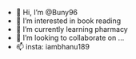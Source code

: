 - 👋 Hi, I’m @Buny96
- 👀 I’m interested in book reading 
- 🌱 I’m currently learning pharmacy 
- 💞️ I’m looking to collaborate on ...
- 📫 insta: iambhanu189

<!---
Buny96/Buny96 is a ✨ special ✨ repository because its `README.md` (this file) appears on your GitHub profile.
You can click the Preview link to take a look at your changes.
--->
